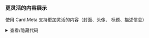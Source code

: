### 更灵活的内容展示

使用 <yc-tag>Card.Meta</yc-tag> 支持更加灵活的内容（封面、头像、 标题、描述信息）

<div class="cell-demo">
  <yc-card hoverable :style="{ width: '360px' }">
    <template #cover>
      <div
        :style="{
          height: '204px',
          overflow: 'hidden',
        }"
      >
        <img
          :style="{ width: '100%', transform: 'translateY(-20px)' }"
          alt="dessert"
          src="https://p1-arco.byteimg.com/tos-cn-i-uwbnlip3yd/a20012a2d4d5b9db43dfc6a01fe508c0.png~tplv-uwbnlip3yd-webp.webp"
        />
      </div>
    </template>
    <yc-card-meta title="Card Title">
      <template #description>
        Card content <br />
        Card content
      </template>
    </yc-card-meta>
  </yc-card>
</div>

<details>
<summary>查看/隐藏代码</summary>

```vue
<template>
  <yc-card
    hoverable
    :style="{ width: '360px' }">
    <template #cover>
      <div
        :style="{
          height: '204px',
          overflow: 'hidden',
        }">
        <img
          :style="{ width: '100%', transform: 'translateY(-20px)' }"
          alt="dessert"
          src="https://p1-arco.byteimg.com/tos-cn-i-uwbnlip3yd/a20012a2d4d5b9db43dfc6a01fe508c0.png~tplv-uwbnlip3yd-webp.webp" />
      </div>
    </template>
    <yc-card-meta title="Card Title">
      <template #description>
        Card content <br />
        Card content
      </template>
    </yc-card-meta>
  </yc-card>
</template>
```

</details>
